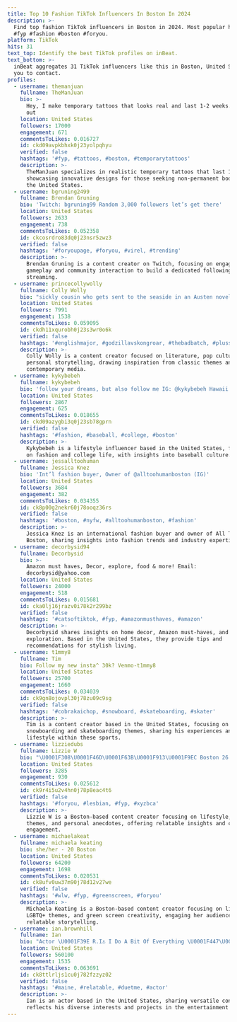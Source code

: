```yaml
---
title: Top 10 Fashion TikTok Influencers In Boston In 2024
description: >-
  Find top fashion TikTok influencers in Boston in 2024. Most popular hashtags:
  #fyp #fashion #boston #foryou.
platform: TikTok
hits: 31
text_top: Identify the best TikTok profiles on inBeat.
text_bottom: >-
  inBeat aggregates 31 TikTok influencers like this in Boston, United States for
  you to contact.
profiles:
  - username: themanjuan
    fullname: TheManJuan
    bio: >-
      Hey, I make temporary tattoos that looks real and last 1-2 weeks. Check it
      out
    location: United States
    followers: 17000
    engagement: 671
    commentsToLikes: 0.016727
    id: ckd09avpkbhxk0j23yolpqhyu
    verified: false
    hashtags: '#fyp, #tattoos, #boston, #temporarytattoos'
    description: >-
      TheManJuan specializes in realistic temporary tattoos that last 1-2 weeks,
      showcasing innovative designs for those seeking non-permanent body art in
      the United States.
  - username: bgruning2499
    fullname: Brendan Gruning
    bio: 'Twitch: bgruning99 Random 3,000 followers let’s get there'
    location: United States
    followers: 2633
    engagement: 738
    commentsToLikes: 0.052358
    id: ckcosrdro83dq0j23nsr5zwz3
    verified: false
    hashtags: '#foryoupage, #foryou, #virel, #trending'
    description: >-
      Brendan Gruning is a content creator on Twitch, focusing on engaging
      gameplay and community interaction to build a dedicated following in
      streaming.
  - username: princecollywolly
    fullname: Colly Wolly
    bio: "sickly cousin who gets sent to the seaside in an Austen novel \U0001F30A\U0001F4D6 | she/her"
    location: United States
    followers: 7991
    engagement: 1538
    commentsToLikes: 0.059095
    id: ckdh11xqurobh0j23s3wr0o6k
    verified: false
    hashtags: '#englishmajor, #godzillavskongroar, #thebadbatch, #plussizeedition'
    description: >-
      Colly Wolly is a content creator focused on literature, pop culture, and
      personal storytelling, drawing inspiration from classic themes and
      contemporary media.
  - username: kykybebeh
    fullname: kykybebeh
    bio: 'follow your dreams, but also follow me IG: @kykybebeh Hawaii || Boston'
    location: United States
    followers: 2867
    engagement: 625
    commentsToLikes: 0.018655
    id: ckd09azygbi3q0j23sb78gprn
    verified: false
    hashtags: '#fashion, #baseball, #college, #boston'
    description: >-
      Kykybebeh is a lifestyle influencer based in the United States, focusing
      on fashion and college life, with insights into baseball culture.
  - username: jessalltoohuman
    fullname: Jessica Knez
    bio: 'Int’l fashion buyer, Owner of @alltoohumanboston (IG)'
    location: United States
    followers: 3684
    engagement: 382
    commentsToLikes: 0.034355
    id: ck8p00g2nekr60j78ooqz36rs
    verified: false
    hashtags: '#boston, #nyfw, #alltoohumanboston, #fashion'
    description: >-
      Jessica Knez is an international fashion buyer and owner of All Too Human
      Boston, sharing insights into fashion trends and industry expertise.
  - username: decorbysid94
    fullname: Decorbysid
    bio: >-
      Amazon must haves, Decor, explore, food & more! Email:
      decorbysid@yahoo.com
    location: United States
    followers: 24000
    engagement: 518
    commentsToLikes: 0.015681
    id: cka0lj16jrazv0i78k2r299bz
    verified: false
    hashtags: '#catsoftiktok, #fyp, #amazonmusthaves, #amazon'
    description: >-
      Decorbysid shares insights on home decor, Amazon must-haves, and culinary
      exploration. Based in the United States, they provide tips and
      recommendations for stylish living.
  - username: t1mmy8
    fullname: Tim
    bio: Follow my new insta^ 30k? Venmo-t1mmy8
    location: United States
    followers: 25700
    engagement: 1660
    commentsToLikes: 0.034039
    id: ck9gn8ojovpl30j78zu09c9sg
    verified: false
    hashtags: '#cobrakaichop, #snowboard, #skateboarding, #skater'
    description: >-
      Tim is a content creator based in the United States, focusing on
      snowboarding and skateboarding themes, sharing his experiences and
      lifestyle within these sports.
  - username: lizziedubs
    fullname: Lizzie W
    bio: "\U0001F308\U0001F46D\U0001F63B\U0001F913\U0001F9EC Boston 26 Too old for this but oh well!"
    location: United States
    followers: 3285
    engagement: 930
    commentsToLikes: 0.025612
    id: ck9r4i5u2v4hn0j78p8eac4t6
    verified: false
    hashtags: '#foryou, #lesbian, #fyp, #xyzbca'
    description: >-
      Lizzie W is a Boston-based content creator focusing on lifestyle, LGBTQ+
      themes, and personal anecdotes, offering relatable insights and community
      engagement.
  - username: michaelakeat
    fullname: michaela keating
    bio: she/her - 20 Boston
    location: United States
    followers: 64200
    engagement: 1698
    commentsToLikes: 0.020531
    id: ck8ufv0uw37m90j78d12v27we
    verified: false
    hashtags: '#wlw, #fyp, #greenscreen, #foryou'
    description: >-
      Michaela Keating is a Boston-based content creator focusing on lifestyle,
      LGBTQ+ themes, and green screen creativity, engaging her audience through
      relatable storytelling.
  - username: ian.brownhill
    fullname: Ian
    bio: "Actor \U0001F39E R.I⚓️ I Do A Bit Of Everything \U0001F447\U0001F3FCMerchStore | Contact | Socials\U0001F447\U0001F3FC"
    location: United States
    followers: 560100
    engagement: 1535
    commentsToLikes: 0.063691
    id: ck8ttlrljs1cu0j782fzzyz02
    verified: false
    hashtags: '#maine, #relatable, #duetme, #actor'
    description: >-
      Ian is an actor based in the United States, sharing versatile content that
      reflects his diverse interests and projects in the entertainment industry.
---
```


